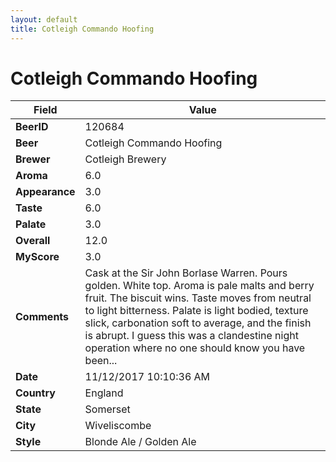 ```yaml
---
layout: default
title: Cotleigh Commando Hoofing
---
```


# Cotleigh Commando Hoofing

| Field         | Value     |
|---------------|-----------|
| **BeerID** | 120684 |
| **Beer** | Cotleigh Commando Hoofing |
| **Brewer** | Cotleigh Brewery |
| **Aroma** | 6.0 |
| **Appearance** | 3.0 |
| **Taste** | 6.0 |
| **Palate** | 3.0 |
| **Overall** | 12.0 |
| **MyScore** | 3.0 |
| **Comments** | Cask at the Sir John Borlase Warren. Pours golden. White top. Aroma is pale malts and berry fruit. The biscuit wins. Taste moves from neutral to light bitterness. Palate is light bodied, texture slick, carbonation soft to average, and the finish is abrupt. I guess this was a clandestine night operation where no one should know you have been... |
| **Date** | 11/12/2017 10:10:36 AM |
| **Country** | England |
| **State** | Somerset |
| **City** | Wiveliscombe |
| **Style** | Blonde Ale / Golden Ale |
